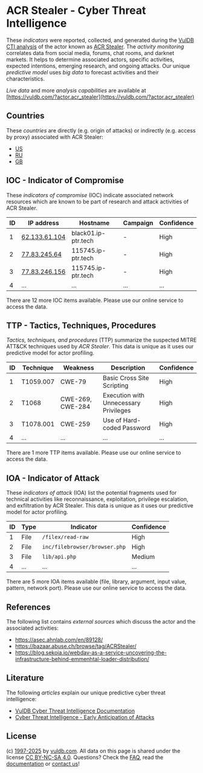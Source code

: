 # ACR Stealer - Cyber Threat Intelligence

These _indicators_ were reported, collected, and generated during the [VulDB CTI analysis](https://vuldb.com/?kb.cti) of the actor known as [ACR Stealer](https://vuldb.com/?actor.acr_stealer). The _activity monitoring_ correlates data from social media, forums, chat rooms, and darknet markets. It helps to determine associated actors, specific activities, expected intentions, emerging research, and ongoing attacks. Our unique _predictive model_ uses _big data_ to forecast activities and their characteristics.

_Live data_ and more _analysis capabilities_ are available at [https://vuldb.com/?actor.acr_stealer](https://vuldb.com/?actor.acr_stealer)

## Countries

These _countries_ are directly (e.g. origin of attacks) or indirectly (e.g. access by proxy) associated with ACR Stealer:

* [US](https://vuldb.com/?country.us)
* [RU](https://vuldb.com/?country.ru)
* [GB](https://vuldb.com/?country.gb)

## IOC - Indicator of Compromise

These _indicators of compromise_ (IOC) indicate associated network resources which are known to be part of research and attack activities of ACR Stealer.

ID | IP address | Hostname | Campaign | Confidence
-- | ---------- | -------- | -------- | ----------
1 | [62.133.61.104](https://vuldb.com/?ip.62.133.61.104) | black01.ip-ptr.tech | - | High
2 | [77.83.245.64](https://vuldb.com/?ip.77.83.245.64) | 115745.ip-ptr.tech | - | High
3 | [77.83.246.156](https://vuldb.com/?ip.77.83.246.156) | 115745.ip-ptr.tech | - | High
4 | ... | ... | ... | ...

There are 12 more IOC items available. Please use our online service to access the data.

## TTP - Tactics, Techniques, Procedures

_Tactics, techniques, and procedures_ (TTP) summarize the suspected MITRE ATT&CK techniques used by _ACR Stealer_. This data is unique as it uses our predictive model for actor profiling.

ID | Technique | Weakness | Description | Confidence
-- | --------- | -------- | ----------- | ----------
1 | T1059.007 | CWE-79 | Basic Cross Site Scripting | High
2 | T1068 | CWE-269, CWE-284 | Execution with Unnecessary Privileges | High
3 | T1078.001 | CWE-259 | Use of Hard-coded Password | High
4 | ... | ... | ... | ...

There are 1 more TTP items available. Please use our online service to access the data.

## IOA - Indicator of Attack

These _indicators of attack_ (IOA) list the potential fragments used for technical activities like reconnaissance, exploitation, privilege escalation, and exfiltration by ACR Stealer. This data is unique as it uses our predictive model for actor profiling.

ID | Type | Indicator | Confidence
-- | ---- | --------- | ----------
1 | File | `/filex/read-raw` | High
2 | File | `inc/filebrowser/browser.php` | High
3 | File | `lib/api.php` | Medium
4 | ... | ... | ...

There are 5 more IOA items available (file, library, argument, input value, pattern, network port). Please use our online service to access the data.

## References

The following list contains _external sources_ which discuss the actor and the associated activities:

* https://asec.ahnlab.com/en/89128/
* https://bazaar.abuse.ch/browse/tag/ACRStealer/
* https://blog.sekoia.io/webdav-as-a-service-uncovering-the-infrastructure-behind-emmenhtal-loader-distribution/

## Literature

The following _articles_ explain our unique predictive cyber threat intelligence:

* [VulDB Cyber Threat Intelligence Documentation](https://vuldb.com/?kb.cti)
* [Cyber Threat Intelligence - Early Anticipation of Attacks](https://www.scip.ch/en/?labs.20201022)

## License

(c) [1997-2025](https://vuldb.com/?kb.changelog) by [vuldb.com](https://vuldb.com/?kb.about). All data on this page is shared under the license [CC BY-NC-SA 4.0](https://creativecommons.org/licenses/by-nc-sa/4.0/). Questions? Check the [FAQ](https://vuldb.com/?kb.faq), read the [documentation](https://vuldb.com/?kb) or [contact us](https://vuldb.com/?contact)!

